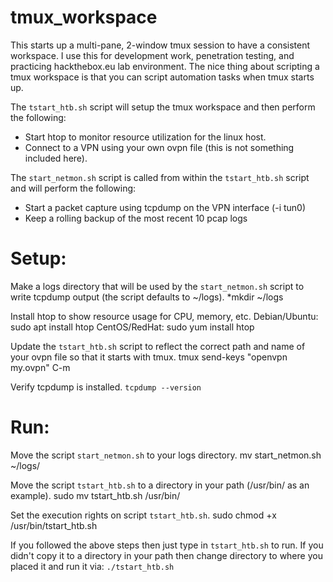# tmux_workspace
This starts up a multi-pane, 2-window tmux session to have a consistent workspace. 
I use this for development work, penetration testing, and practicing hackthebox.eu lab environment.
The nice thing about scripting a tmux workspace is that you can script automation tasks when tmux starts up.

The `tstart_htb.sh` script will setup the tmux workspace and then perform the following:
  - Start htop to monitor resource utilization for the linux host.
  - Connect to a VPN using your own ovpn file (this is not something included here).
  
The `start_netmon.sh` script is called from within the `tstart_htb.sh` script and will perform the following:
  - Start a packet capture using tcpdump on the VPN interface (-i tun0)
  - Keep a rolling backup of the most recent 10 pcap logs

# Setup:
  Make a logs directory that will be used by the `start_netmon.sh` script to write tcpdump output (the script defaults to ~/logs).
    *mkdir ~/logs
  
  Install htop to show resource usage for CPU, memory, etc.
    Debian/Ubuntu: sudo apt install htop
    CentOS/RedHat: sudo yum install htop
  
  Update the `tstart_htb.sh` script to reflect the correct path and name of your ovpn file so that it starts with tmux.
    tmux send-keys "openvpn my.ovpn" C-m
  
  Verify tcpdump is installed.
    `tcpdump --version`
    
# Run:
  Move the script `start_netmon.sh` to your logs directory.
    mv start_netmon.sh ~/logs/
  
  Move the script `tstart_htb.sh` to a directory in your path (/usr/bin/ as an example).
    sudo mv tstart_htb.sh /usr/bin/
    
  Set the execution rights on script `tstart_htb.sh`.
    sudo chmod +x /usr/bin/tstart_htb.sh
    
  If you followed the above steps then just type in `tstart_htb.sh` to run.
    If you didn't copy it to a directory in your path then change directory to where you placed it and run it via: `./tstart_htb.sh`
